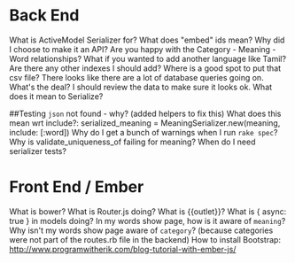 # Back End
What is ActiveModel Serializer for?
What does "embed" ids mean?
Why did I choose to make it an API?
Are you happy with the Category - Meaning - Word relationships?
What if you wanted to add another language like Tamil?
Are there any other indexes I should add?
Where is a good spot to put that csv file?
There looks like there are a lot of database queries going on. What's the deal?
I should review the data to make sure it looks ok.
What does it mean to Serialize?

##Testing
`json` not found - why? (added helpers to fix this)
What does this mean wrt include?: serialized_meaning = MeaningSerializer.new(meaning, include: [:word])
Why do I get a bunch of warnings when I run `rake spec`?
Why is validate_uniqueness_of failing for meaning?
When do I need serializer tests?

# Front End / Ember
What is bower?
What is Router.js doing?
What is {{outlet}}?
What is { async: true } in models doing?
In my words show page, how is it aware of `meaning`?
Why isn't my words show page aware of `category`? (because categories were not part of the routes.rb file in the backend)
How to install Bootstrap: http://www.programwitherik.com/blog-tutorial-with-ember-js/
